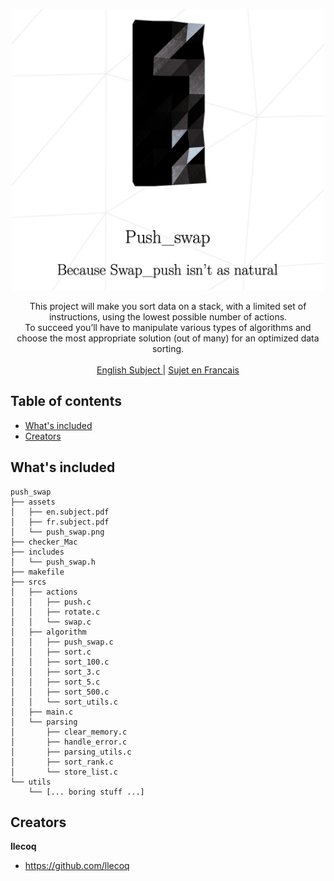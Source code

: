 <p align="center">
  <a href="https://42lyon.fr/">
    <img src="https://github.com/llecoq/push_swap/blob/master/assets/push_swap.png" alt="push_swap" width=500 height=450>
  </a>

  <p align="center">
    This project will make you sort data on a stack, with a limited set of instructions, using
    the lowest possible number of actions. 
    <br>
    To succeed you’ll have to manipulate various
    types of algorithms and choose the most appropriate solution (out of many) for an
    optimized data sorting.
    <br>
    <br>
    <a href="https://github.com/llecoq/push_swap/blob/master/assets/en.subject.pdf">English Subject </a>
    |
    <a href="https://github.com/llecoq/push_swap/blob/master/assets/fr.subject.pdf"> Sujet en Francais</a>
  </p>
</p>


## Table of contents

- [What's included](#whats-included)
- [Creators](#creators)

## What's included

```
push_swap
├── assets
│   ├── en.subject.pdf
│   ├── fr.subject.pdf
│   └── push_swap.png
├── checker_Mac
├── includes
│   └── push_swap.h
├── makefile
├── srcs
│   ├── actions
│   │   ├── push.c
│   │   ├── rotate.c
│   │   └── swap.c
│   ├── algorithm
│   │   ├── push_swap.c
│   │   ├── sort.c
│   │   ├── sort_100.c
│   │   ├── sort_3.c
│   │   ├── sort_5.c
│   │   ├── sort_500.c
│   │   └── sort_utils.c
│   ├── main.c
│   └── parsing
│       ├── clear_memory.c
│       ├── handle_error.c
│       ├── parsing_utils.c
│       ├── sort_rank.c
│       └── store_list.c
└── utils
    └── [... boring stuff ...]

```

## Creators

**llecoq**

- <https://github.com/llecoq>
